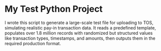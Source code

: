 # My Test Python Project
I wrote this script to generate a large-scale test file for uploading to TOS, simulating realistic pay-in transaction data. It reads a predefined template, populates over 1.8 million records with randomized but structured values like transaction types, timestamps, and amounts, then outputs them in the required production format.
